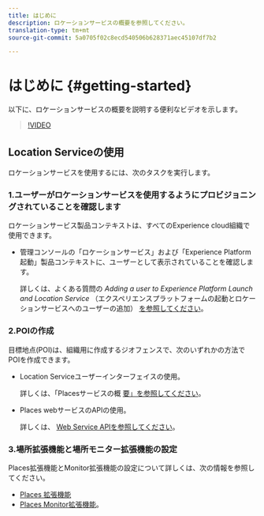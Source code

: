 ```yaml
---
title: はじめに
description: ロケーションサービスの概要を参照してください。
translation-type: tm+mt
source-git-commit: 5a0705f02c8ecd540506b628371aec45107df7b2

---
```



# はじめに {#getting-started}

以下に、ロケーションサービスの概要を説明する便利なビデオを示します。

>[!VIDEO](https://www.youtube.com/watch?v=aV6i_ayxWCw)

## Location Serviceの使用

ロケーションサービスを使用するには、次のタスクを実行します。

### 1.ユーザーがロケーションサービスを使用するようにプロビジョニングされていることを確認します

ロケーションサービス製品コンテキストは、すべてのExperience cloud組織で使用できます。

* 管理コンソールの「ロケーションサービス」および「Experience Platform起動」製品コンテキストに、ユーザーとして表示されていることを確認します。

   詳しくは、よくある質問の *Adding a user to Experience Platform Launch and Location Service* （エクスペリエンスプラットフォームの起動とロケーションサービスへのユーザーの追加） [を参照してください](/help/places-gain-access.md)。


### 2.POIの作成

目標地点(POI)は、組織用に作成するジオフェンスで、次のいずれかの方法でPOIを作成できます。

* Location Serviceユーザーインターフェイスの使用。

   詳しくは、「Placesサービスの概 [要」を参照してください](/help/poi-mgmt-ui/places-services-overview.md)。

* Places webサービスのAPIの使用。

   詳しくは、 [Web Service APIを参照してください](/help/web-service-api/places-web-services.md)。


### 3.場所拡張機能と場所モニター拡張機能の設定

Places拡張機能とMonitor拡張機能の設定について詳しくは、次の情報を参照してください。

* [Places 拡張機能](/help/places-ext-aep-sdks/places-extension/places-extension.md)
* [Places Monitor拡張機能](/help/places-ext-aep-sdks/places-monitor-extension/places-monitor-extension.md)。
